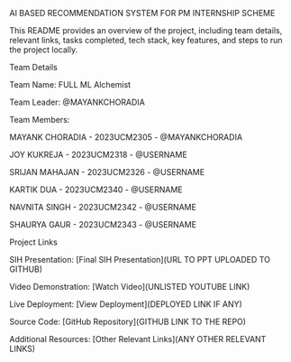 AI BASED RECOMMENDATION SYSTEM FOR PM INTERNSHIP SCHEME

This README provides an overview of the project, including team details, relevant links, tasks completed, tech stack, key features, and steps to run the project locally.

Team Details

Team Name: FULL ML Alchemist

Team Leader: @MAYANKCHORADIA

Team Members:

MAYANK CHORADIA - 2023UCM2305 - @MAYANKCHORADIA

JOY KUKREJA - 2023UCM2318 - @USERNAME

SRIJAN MAHAJAN - 2023UCM2326 - @USERNAME

KARTIK DUA - 2023UCM2340 - @USERNAME

NAVNITA SINGH - 2023UCM2342 - @USERNAME

SHAURYA GAUR - 2023UCM2343 - @USERNAME

Project Links

SIH Presentation: [Final SIH Presentation](URL TO PPT UPLOADED TO GITHUB)

Video Demonstration: [Watch Video](UNLISTED YOUTUBE LINK)

Live Deployment: [View Deployment](DEPLOYED LINK IF ANY)

Source Code: [GitHub Repository](GITHUB LINK TO THE REPO)

Additional Resources: [Other Relevant Links](ANY OTHER RELEVANT LINKS)

